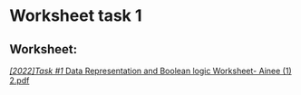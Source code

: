 # Worksheet task 1

## Worksheet:

[_[2022]Task #1_ Data Representation and Boolean logic Worksheet- Ainee (1) 2.pdf](https://github.com/aineethitari/unit2_repo/files/9933938/_.2022.Task.1_.Data.Representation.and.Boolean.logic.Worksheet-.Ainee.1.2.pdf)
